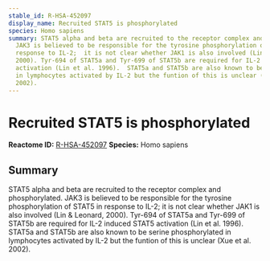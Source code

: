 ```yaml
---
stable_id: R-HSA-452097
display_name: Recruited STAT5 is phosphorylated
species: Homo sapiens
summary: STAT5 alpha and beta are recruited to the receptor complex and phosphorylated.
  JAK3 is believed to be responsible for the tyrosine phosphorylation of STAT5 in
  response to IL-2;  it is not clear whether JAK1 is also involved (Lin & Leonard,
  2000). Tyr-694 of STAT5a and Tyr-699 of STAT5b are required for IL-2 induced STAT5
  activation (Lin et al. 1996).  STAT5a and STAT5b are also known to be serine phosphorylated
  in lymphocytes activated by IL-2 but the funtion of this is unclear (Xue et al.
  2002).
---
```


# Recruited STAT5 is phosphorylated
**Reactome ID:** [R-HSA-452097](https://reactome.org/content/detail/R-HSA-452097)
**Species:** Homo sapiens

## Summary

STAT5 alpha and beta are recruited to the receptor complex and phosphorylated. JAK3 is believed to be responsible for the tyrosine phosphorylation of STAT5 in response to IL-2;  it is not clear whether JAK1 is also involved (Lin & Leonard, 2000). Tyr-694 of STAT5a and Tyr-699 of STAT5b are required for IL-2 induced STAT5 activation (Lin et al. 1996).  STAT5a and STAT5b are also known to be serine phosphorylated in lymphocytes activated by IL-2 but the funtion of this is unclear (Xue et al. 2002).
